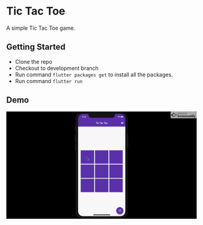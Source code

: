 # Tic Tac Toe

A simple Tic Tac Toe game.

## Getting Started

* Clone the repo
* Checkout to development branch
* Run command `flutter packages get` to install all the packages.
* Run command `flutter run`

## Demo
![](tic_tac_toe.gif)
